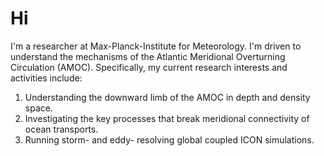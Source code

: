 # Hi
I'm a researcher at Max-Planck-Institute for Meteorology. I'm driven to understand the mechanisms of the Atlantic Meridional Overturning Circulation (AMOC). Specifically, my current research interests and activities include: 
1. Understanding the downward limb of the AMOC in depth and density space. 
2. Investigating the key processes that break meridional connectivity of ocean transports. 
3. Running storm- and eddy- resolving global coupled ICON simulations.
